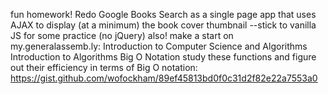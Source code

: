fun homework!
Redo Google Books Search as a single page app that uses AJAX to display (at a minimum) the book cover thumbnail --stick to vanilla JS for some practice (no jQuery)
also! make a start on my.generalassemb.ly:
Introduction to Computer Science
and
Algorithms
Introduction to Algorithms
Big O Notation
study these functions and figure out their efficiency in terms of Big O notation: https://gist.github.com/wofockham/89ef45813bd0f0c31d2f82e22a7553a0